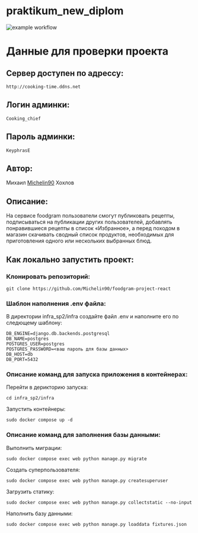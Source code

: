 # praktikum_new_diplom
![example workflow](https://github.com/Michelin90/foodgram-project-react/actions/workflows/main.yml/badge.svg)

# Данные для проверки проекта
## Сервер доступен по адрессу:
```
http://cooking-time.ddns.net
```
## Логин админки:
```
Cooking_chief
```
## Пароль админки:
```
KeyphrasE
```

## Автор:

Михаил [Michelin90](https://github.com/Michelin90) Хохлов

## Описание:

На сервисе foodgram пользователи смогут публиковать рецепты, 
подписываться на публикации других пользователей, 
добавлять понравившиеся рецепты в список «Избранное», 
а перед походом в магазин скачивать сводный список продуктов, 
необходимых для приготовления одного или нескольких выбранных блюд.

## Как  локально запустить проект:

### Клонировать репозиторий:

```
git clone https://github.com/Michelin90/foodgram-project-react
```

### Шаблон наполнения .env файла:

В директории infra_sp2/infra создайте файл .env и наполните его по следющему шаблону:

```
DB_ENGINE=django.db.backends.postgresql
DB_NAME=postgres
POSTGRES_USER=postgres
POSTGRES_PASSWORD=<ваш пароль для базы данных>
DB_HOST=db
DB_PORT=5432
```

### Описание команд для запуска приложения в контейнерах:

Перейти в дерикторию запуска:

```
cd infra_sp2/infra
```

Запустить контейнеры:

```
sudo docker compose up -d
```

### Описание команд для заполнения базы данными:

Выполнить миграции:

```
sudo docker compose exec web python manage.py migrate
```
Создать суперпользователя:

```
sudo docker compose exec web python manage.py createsuperuser
```

Загрузить статику:

```
sudo docker compose exec web python manage.py collectstatic --no-input
```

Наполнить базу данными:
```
sudo docker compose exec web python manage.py loaddata fixtures.json
```
